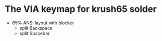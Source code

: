 # The VIA keymap for krush65 solder

* 65% ANSI layout with blocker
  * split Backspace
  * split Spacebar
